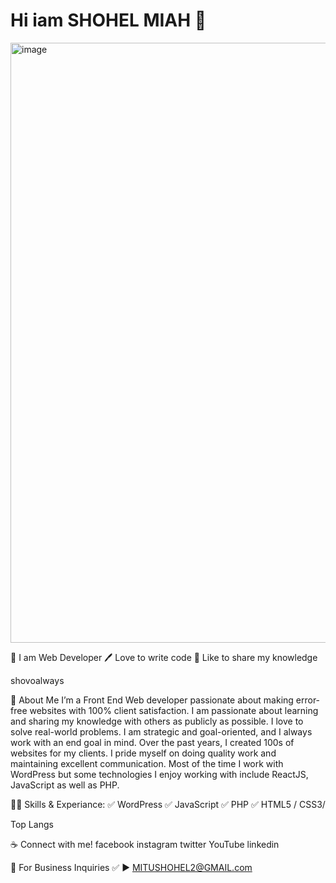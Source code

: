 #  Hi iam SHOHEL MIAH 👋
<img width="956" height="960" alt="image" src="https://scontent.fcgp27-1.fna.fbcdn.net/v/t39.30808-6/504085773_3973902672877277_7609607841418842570_n.jpg?_nc_cat=102&ccb=1-7&_nc_sid=a5f93a&_nc_eui2=AeEpdH4OGH_cCl7Vz0UPvtPfCFwUOUNANsIIXBQ5Q0A2wg3b-vDoeklIwOPMFASUtS0Yij2HUEbm_w74CO2qEDq2&_nc_ohc=4kFPffuno64Q7kNvwFdtmgx&_nc_oc=Adm97DAY7QcBW4LqE_bziO8n3WetSXEhYcU7V22m7NIxpktnO8_0Cl7pP2ymVqVX4gU&_nc_zt=23&_nc_ht=scontent.fcgp27-1.fna&_nc_gid=pFAILPlAwHNjNbH4jJLafg&oh=00_AfSGG5vGuzIpjGAjmYm_ui23SKdL0Yw7K6UV_ys481TF7g&oe=68939FC1" />



👑 I am Web Developer
🖊️ Love to write code
🎤 Like to share my knowledge

shovoalways

🚀 About Me
I’m a Front End Web developer passionate about making error-free websites with 100% client satisfaction. I am passionate about learning and sharing my knowledge with others as publicly as possible. I love to solve real-world problems. I am strategic and goal-oriented, and I always work with an end goal in mind. Over the past years, I created 100s of websites for my clients. I pride myself on doing quality work and maintaining excellent communication. Most of the time I work with WordPress but some technologies I enjoy working with include ReactJS, JavaScript as well as PHP.

👨‍💻 Skills & Experiance:
✅ WordPress
✅ JavaScript
✅ PHP
✅ HTML5 / CSS3/


Top Langs

☕ Connect with me!
facebook instagram twitter YouTube linkedin

📧 For Business Inquiries
✅ ► MITUSHOHEL2@GMAIL.com
